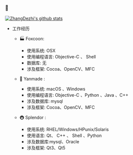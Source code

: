 ### 👋 

<!-- ![winAU](./Resource/winAU.gif) -->

[![ZhangDezhi's github stats](https://github-readme-stats.vercel.app/api?username=ZhangDezhi&show_icons=true?theme=radical)](https://github.com/ZhangDezhi/shortcuts)
<!--[![ZhangDezhi's github stats](https://github-readme-stats.vercel.app/api?username=ZhangDezhi?theme=radical)](https://github.com/ZhangDezhi/shortcuts) -->


- 工作经历
  - 🏭️ Foxcoon:  
    - 使用系统: OSX  
    - 使用编程语言: Objective-C 、 Shell  
    - 数据库: 无    
    - 涉及框架: Cocoa、OpenCV、MFC  

  - 🌱 Yanmade  :  
    - 使用系统:   macOS 、Windows  
    - 使用编程语言: Objective-C 、Python 、Java 、C++  
    - 涉及数据库: mysql    
    - 涉及框架: Cocoa、OpenCV、MFC  

  - 🚇️ Splendor :  
    - 使用系统:  RHEL/Windows/HPunix/Solaris  
    - 使用语言: Qt、 C++ 、 Shell 、Python  
    - 涉及数据库:mysql、Oracle    
    - 涉及框架: Qt3、Qt5  

<!--
- 编程经历

| 时间       | 语言        | 动作                 | 重要 |
| --         | --          | --                   | --     |
| 2011/9/1   | C语言       | HelloWorld           | ⭐️️   |
| 2014/4/11  | Objective-C | HelloWorld           |      |
| 2014/5/11  | Objective-C | 上项目 (AGV中控程序) | ⭐️️   |
| 2014/5/11  | Git         | git init             | ⭐️️   |
| 2016       |             |                      |      |
| 2016/2/28  | GitHub      | hello world          |      |
| 2016/8/23  | Shell       | HelloWorld           | ⭐️️   |
| 2016/9/10  | Python      | HelloWorld           |      |
| 2016/9/18  | Perl        | 了解                 |      |
| 2016/10/4  | VBScript    | HelloWorld           |      |
| 2016/10/5  | 批处理      | HelloWorld           |      |
| 2016/9/17  | AppleScript | 简单项目             |      |
| 2016/10/30 | SQL         | HelloWorld           |      |
| 2017       |             |                      |      |
| 2017/6/19  | C++         | 直接上项目(上位机)   |      |
| 2017/6/19  | Qt5         | 系统学习             | ⭐️️   |
| 2017/7/7   | C#          | HelloWorld           |      |
| 2017/9/12  | Swift       | HelloWorld           |      |
| 2018       |             |                      |      |
| 2018/4/10  | Java        | 上项目 (自动化)      |      |
| 2019/6/23  | Qt3         | 上项目 (监控系统)    | ⭐️️   |
| 2019/6/23  | C++         | 上项目 (监控系统)    | ⭐️️   |
| 2019/7/23  | DokuWiki    | 上项目 (监控系统)    |      |
| 2019/10/20 | 批处理      | 上项目 (工具开发)    | ⭐️️   |
| 2020/3/3   | Docker      | macOS HelloDocker    |      |
| 2020/3/20  | Python      | 上项目(工具开发)     |      |


-->


<!--
**ZhangDezhi/ZhangDezhi** is a ✨ _special_ ✨ repository because its `README.md` (this file) appears on your GitHub profile.

Here are some ideas to get you started:

- 🔭 I’m currently working on ...
- 🌱 I’m currently learning ...
- 👯 I’m looking to collaborate on ...
- 🤔 I’m looking for help with ...
- 💬 Ask me about ...
- 📫 How to reach me: ...
- 😄 Pronouns: ...
- ⚡ Fun fact: ...
-->
